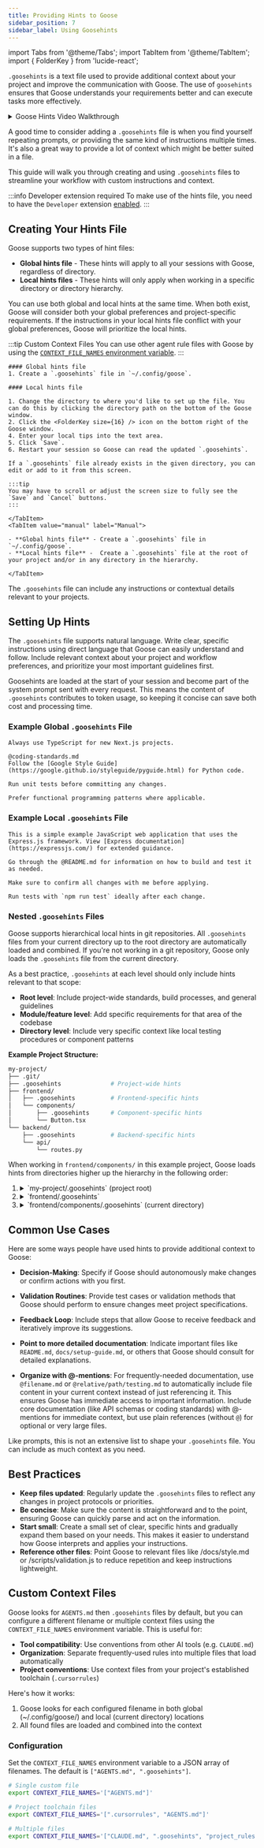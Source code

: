 ```yaml
---
title: Providing Hints to Goose
sidebar_position: 7
sidebar_label: Using Goosehints
---
```


import Tabs from '@theme/Tabs';
import TabItem from '@theme/TabItem';
import { FolderKey } from 'lucide-react';

`.goosehints` is a text file used to provide additional context about your project and improve the communication with Goose. The use of `goosehints` ensures that Goose understands your requirements better and can execute tasks more effectively.

<details>
  <summary>Goose Hints Video Walkthrough</summary>
  <iframe
  class="aspect-ratio"
  src="https://www.youtube.com/embed/kWXJC5p0608"
  title="Goose Hints"
  frameBorder="0"
  allow="accelerometer; autoplay; clipboard-write; encrypted-media; gyroscope; picture-in-picture"
  allowFullScreen
  ></iframe>
</details>

A good time to consider adding a `.goosehints` file is when you find yourself repeating prompts, or providing the same kind of instructions multiple times. It's also a great way to provide a lot of context which might be better suited in a file.

This guide will walk you through creating and using `.goosehints` files to streamline your workflow with custom instructions and context.

:::info Developer extension required
To make use of the hints file, you need to have the `Developer` extension [enabled](/docs/getting-started/using-extensions).
:::

## Creating Your Hints File

Goose supports two types of hint files:
- **Global hints file** - These hints will apply to all your sessions with Goose, regardless of directory.
- **Local hints files** -  These hints will only apply when working in a specific directory or directory hierarchy.

You can use both global and local hints at the same time. When both exist, Goose will consider both your global preferences and project-specific requirements. If the instructions in your local hints file conflict with your global preferences, Goose will prioritize the local hints.

:::tip Custom Context Files
You can use other agent rule files with Goose by using the [`CONTEXT_FILE_NAMES` environment variable](#custom-context-files).
:::

<Tabs groupId="interface">
    <TabItem value="ui" label="Goose Desktop" default>

    #### Global hints file
    1. Create a `.goosehints` file in `~/.config/goose`.

    #### Local hints file

    1. Change the directory to where you'd like to set up the file. You can do this by clicking the directory path on the bottom of the Goose window.
    2. Click the <FolderKey size={16} /> icon on the bottom right of the Goose window.
    4. Enter your local tips into the text area.
    5. Click `Save`.
    6. Restart your session so Goose can read the updated `.goosehints`.

    If a `.goosehints` file already exists in the given directory, you can edit or add to it from this screen.

    :::tip
    You may have to scroll or adjust the screen size to fully see the `Save` and `Cancel` buttons.
    :::

    </TabItem>
    <TabItem value="manual" label="Manual">
    
    - **Global hints file** - Create a `.goosehints` file in `~/.config/goose`.
    - **Local hints file** -  Create a `.goosehints` file at the root of your project and/or in any directory in the hierarchy.

    </TabItem>
</Tabs>

The `.goosehints` file can include any instructions or contextual details relevant to your projects.

## Setting Up Hints

The `.goosehints` file supports natural language. Write clear, specific instructions using direct language that Goose can easily understand and follow. Include relevant context about your project and workflow preferences, and prioritize your most important guidelines first.

Goosehints are loaded at the start of your session and become part of the system prompt sent with every request. This means the content of `.goosehints` contributes to token usage, so keeping it concise can save both cost and processing time.

### Example Global `.goosehints` File

```
Always use TypeScript for new Next.js projects.

@coding-standards.md
Follow the [Google Style Guide](https://google.github.io/styleguide/pyguide.html) for Python code.

Run unit tests before committing any changes.

Prefer functional programming patterns where applicable.
```

### Example Local `.goosehints` File

```
This is a simple example JavaScript web application that uses the Express.js framework. View [Express documentation](https://expressjs.com/) for extended guidance.

Go through the @README.md for information on how to build and test it as needed.

Make sure to confirm all changes with me before applying.

Run tests with `npm run test` ideally after each change.
```

### Nested `.goosehints` Files

Goose supports hierarchical local hints in  git repositories. All `.goosehints` files from your current directory up to the root directory are automatically loaded and combined. If you're not working in a git repository, Goose only loads the `.goosehints` file from the current directory.

As a best practice, `.goosehints` at each level should only include hints relevant to that scope:
- **Root level**: Include project-wide standards, build processes, and general guidelines
- **Module/feature level**: Add specific requirements for that area of the codebase
- **Directory level**: Include very specific context like local testing procedures or component patterns

**Example Project Structure:**
```sh
my-project/
├── .git/
├── .goosehints              # Project-wide hints
├── frontend/
│   ├── .goosehints          # Frontend-specific hints
│   └── components/
│       ├── .goosehints      # Component-specific hints
│       └── Button.tsx
└── backend/
    ├── .goosehints          # Backend-specific hints
    └── api/
        └── routes.py
```

When working in `frontend/components/` in this example project, Goose loads hints from directories higher up the hierarchy in the following order:
1. <details>
     <summary>`my-project/.goosehints` (project root)</summary>
        ```
        This is a React + TypeScript project using Vite.

        @README.md
        @docs/development-setup.md

        Always run tests before committing: `npm test`
        Use conventional commits for all changes.
        ```
   </details>
2. <details>
     <summary>`frontend/.goosehints`</summary>
        ```
        This frontend uses React 18 with TypeScript and Tailwind CSS.

        @package.json
        @docs/frontend-architecture.md

        ## Development Standards
        - Use functional components with hooks (no class components)
        - Implement proper TypeScript interfaces for all props
        - Follow the component structure: /components/ComponentName/index.tsx
        - Use Tailwind classes instead of custom CSS when possible

        ## Testing Requirements  
        - Write unit tests for all components using React Testing Library
        - Test files should be co-located: ComponentName.test.tsx
        - Run `npm run test:frontend` before committing changes

        ## State Management
        - Use React Query for server state
        - Use Zustand for client state management
        - Avoid prop drilling - lift state appropriately

        Always confirm UI changes with design team before implementation.
        ```
   </details> 
3. <details>
     <summary>`frontend/components/.goosehints` (current directory)</summary>
        ```
        Components in this directory use our design system.

        @docs/component-api.md

        All components must:
        - Export a default component
        - Include TypeScript props interface
        - Have corresponding .test.tsx file
        - Follow naming convention: PascalCase
        ```
   </details>

## Common Use Cases
Here are some ways people have used hints to provide additional context to Goose:

- **Decision-Making**: Specify if Goose should autonomously make changes or confirm actions with you first.

- **Validation Routines**: Provide test cases or validation methods that Goose should perform to ensure changes meet project specifications.

- **Feedback Loop**: Include steps that allow Goose to receive feedback and iteratively improve its suggestions.

- **Point to more detailed documentation**: Indicate important files like `README.md`, `docs/setup-guide.md`, or others that Goose should consult for detailed explanations.

- **Organize with @-mentions**: For frequently-needed documentation, use `@filename.md` or `@relative/path/testing.md` to automatically include file content in your current context instead of just referencing it. This ensures Goose has immediate access to important information. 
Include core documentation (like API schemas or coding standards) with @-mentions for immediate context, but use plain references (without `@`) for optional or very large files.

Like prompts, this is not an extensive list to shape your `.goosehints` file. You can include as much context as you need.

## Best Practices

- **Keep files updated**: Regularly update the `.goosehints` files to reflect any changes in project protocols or priorities.
- **Be concise**: Make sure the content is straightforward and to the point, ensuring Goose can quickly parse and act on the information.
- **Start small**: Create a small set of clear, specific hints and gradually expand them based on your needs. This makes it easier to understand how Goose interprets and applies your instructions.
- **Reference other files**: Point Goose to relevant files like /docs/style.md or /scripts/validation.js to reduce repetition and keep instructions lightweight.

## Custom Context Files

Goose looks for `AGENTS.md` then `.goosehints` files by default, but you can configure a different filename or multiple context files using the `CONTEXT_FILE_NAMES` environment variable. This is useful for:

- **Tool compatibility**: Use conventions from other AI tools (e.g. `CLAUDE.md`)
- **Organization**: Separate frequently-used rules into multiple files that load automatically
- **Project conventions**: Use context files from your project's established toolchain (`.cursorrules`)

Here's how it works:
1. Goose looks for each configured filename in both global (~/.config/goose/) and local (current directory) locations
2. All found files are loaded and combined into the context

### Configuration

Set the `CONTEXT_FILE_NAMES` environment variable to a JSON array of filenames. The default is `["AGENTS.md", ".goosehints"]`.

```bash
# Single custom file
export CONTEXT_FILE_NAMES='["AGENTS.md"]'

# Project toolchain files
export CONTEXT_FILE_NAMES='[".cursorrules", "AGENTS.md"]'

# Multiple files
export CONTEXT_FILE_NAMES='["CLAUDE.md", ".goosehints", "project_rules.txt"]'
```
